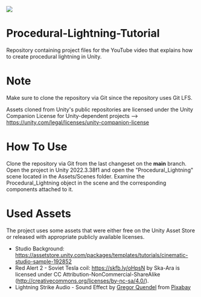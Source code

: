 ![](GitHub%20Images/GitHub_Screenshot.jpg)
# Procedural-Lightning-Tutorial
Repository containing project files for the YouTube video that explains how to create procedural lightning in Unity.

# Note
Make sure to clone the repository via Git since the repository uses Git LFS.

Assets cloned from Unity's public repositories are licensed under the Unity Companion License for Unity-dependent projects --> https://unity.com/legal/licenses/unity-companion-license

# How To Use
Clone the repository via Git from the last changeset on the <b>main</b> branch.
Open the project in Unity 2022.3.38f1 and open the "Procedural_Lightning" scene located in the Assets/Scenes folder.
Examine the Procedural_Lightning object in the scene and the corresponding components attached to it.

# Used Assets
The project uses some assets that were either free on the Unity Asset Store or released with appropriate publicly available licenses.
- Studio Background: https://assetstore.unity.com/packages/templates/tutorials/cinematic-studio-sample-192852
- Red Alert 2 - Soviet Tesla coil: https://skfb.ly/oHpsN by Ska-Ara is licensed under CC Attribution-NonCommercial-ShareAlike (http://creativecommons.org/licenses/by-nc-sa/4.0/).
- Lightning Strike Audio - Sound Effect by <a href="https://pixabay.com/users/gregorquendel-19912121/?utm_source=link-attribution&utm_medium=referral&utm_campaign=music&utm_content=175724">Gregor Quendel</a> from <a href="https://pixabay.com/sound-effects//?utm_source=link-attribution&utm_medium=referral&utm_campaign=music&utm_content=175724">Pixabay</a>
